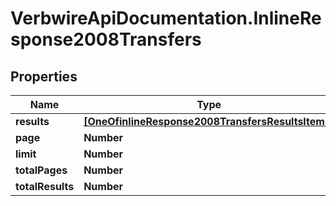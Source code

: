 # VerbwireApiDocumentation.InlineResponse2008Transfers

## Properties
Name | Type | Description | Notes
------------ | ------------- | ------------- | -------------
**results** | [**[OneOfinlineResponse2008TransfersResultsItems]**](ModelObject.md) |  | [optional] 
**page** | **Number** |  | [optional] 
**limit** | **Number** |  | [optional] 
**totalPages** | **Number** |  | [optional] 
**totalResults** | **Number** |  | [optional] 
